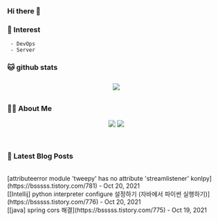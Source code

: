 
### Hi there 👋   

### 📖   Interest   
     - DevOps   
     - Server  

###  🐱 github stats  

<div id="main" align="center">
    <img src="https://github-readme-stats.vercel.app/api?username=qpyu66&hide=stars,contribs&count_private=true&show_icons=true"
        style="height: auto; margin-left: 20px; margin-right: 20px; padding: 10px;"/>
</div>

###  💁‍♀️ About Me  
<p align="center">
    <a href="https://bsssss.tistory.com/"><img src="https://img.shields.io/badge/Blog-FF5722?style=flat-square&logo=Blogger&logoColor=white"/></a>
    <a href="mailto:qpyu66@gmail.com"><img src="https://img.shields.io/badge/Gmail-d14836?style=flat-square&logo=Gmail&logoColor=white&link=qpyu66@gmail.com"/></a>
</p>

<br>

### 📕 Latest Blog Posts   
<br>
[attributeerror module 'tweepy' has no attribute 'streamlistener' konlpy](https://bsssss.tistory.com/781) - Oct 20, 2021<br>
[[Intellij]  python interpreter configure 설정하기 (자바에서 파이썬 실행하기)](https://bsssss.tistory.com/776) - Oct 20, 2021<br>
[[java] spring cors 해결](https://bsssss.tistory.com/775) - Oct 19, 2021<br>
